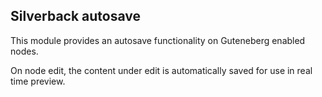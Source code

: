 ## Silverback autosave

This module provides an autosave functionality on Guteneberg enabled nodes.

On node edit, the content under edit is automatically saved for use in real time preview.
